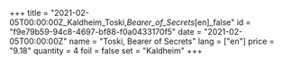 +++
title = "2021-02-05T00:00:00Z_Kaldheim_Toski,_Bearer_of_Secrets_[en]_false"
id = "f9e79b59-94c8-4697-bf88-f0a0433170f5"
date = "2021-02-05T00:00:00Z"
name = "Toski, Bearer of Secrets"
lang = ["en"]
price = "9.18"
quantity = 4
foil = false
set = "Kaldheim"
+++
